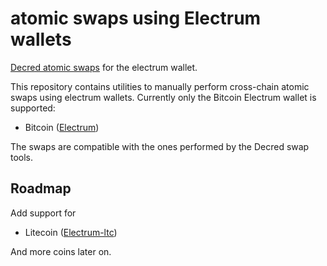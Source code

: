 # atomic swaps using Electrum wallets

[Decred atomic swaps](https://github.com/decred/atomicswap) for the electrum wallet.

This repository contains utilities to manually perform cross-chain atomic swaps
using  electrum wallets. Currently only the Bitcoin Electrum wallet is supported:

* Bitcoin ([Electrum](https://electrum.org/))

The swaps are compatible with the ones performed by the Decred swap tools.

## Roadmap

Add support for 
* Litecoin ([Electrum-ltc](https://electrum-ltc.org))

And more coins later on.





